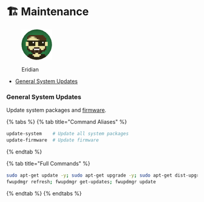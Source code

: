 # 🏗 Maintenance

<figure><img src="https://raw.githubusercontent.com/DVStakers/docs/main/.gitbook/assets/Eridian.png" alt=""><figcaption><p>Eridian</p></figcaption></figure>

* [General System Updates](maintenance.md#general-system-updates)

### General System Updates

Update system packages and [firmware](https://github.com/fwupd/fwupd).

{% tabs %}
{% tab title="Command Aliases" %}
```bash
update-system    # Update all system packages
update-firmware  # Update firmware
```
{% endtab %}

{% tab title="Full Commands" %}
```bash
sudo apt-get update -y; sudo apt-get upgrade -y; sudo apt-get dist-upgrade -y    # Update all system packages
fwupdmgr refresh; fwupdmgr get-updates; fwupdmgr update                          # Update firmware
```
{% endtab %}
{% endtabs %}





